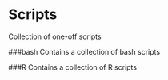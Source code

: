 # Scripts
Collection of one-off scripts

###bash
Contains a collection of bash scripts

###R
Contains a collection of R scripts
